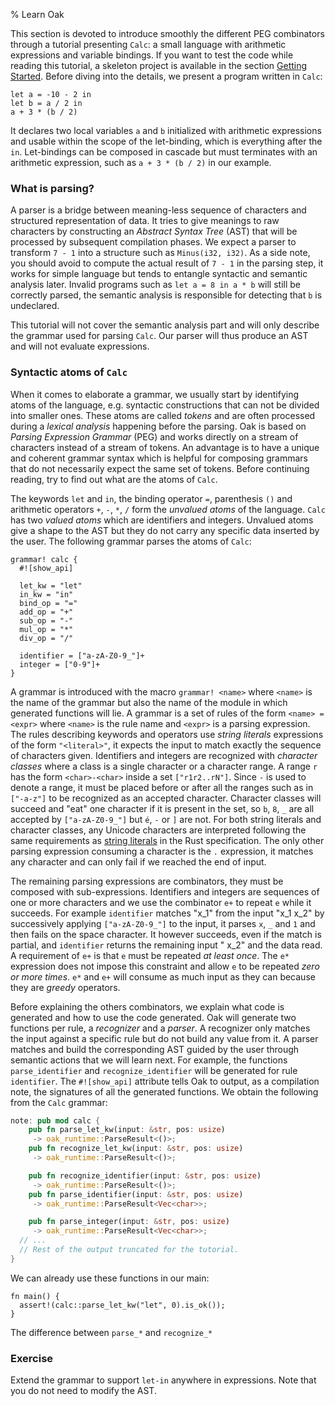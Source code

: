 % Learn Oak

This section is devoted to introduce smoothly the different PEG combinators through a tutorial presenting `Calc`: a small language with arithmetic expressions and variable bindings. If you want to test the code while reading this tutorial, a skeleton project is available in the section [Getting Started](getting-started.md). Before diving into the details, we present a program written in `Calc`:

```
let a = -10 - 2 in
let b = a / 2 in
a + 3 * (b / 2)
```

It declares two local variables `a` and `b` initialized with arithmetic expressions and usable within the scope of the let-binding, which is everything after the `in`. Let-bindings can be composed in cascade but must terminates with an arithmetic expression, such as `a + 3 * (b / 2)` in our example.

### What is parsing?

A parser is a bridge between meaning-less sequence of characters and structured representation of data. It tries to give meanings to raw characters by constructing an *Abstract Syntax Tree* (AST) that will be processed by subsequent compilation phases. We expect a parser to transform `7 - 1` into a structure such as `Minus(i32, i32)`. As a side note, you should avoid to compute the actual result of `7 - 1` in the parsing step, it works for simple language but tends to entangle syntactic and semantic analysis later. Invalid programs such as `let a = 8 in a * b` will still be correctly parsed, the semantic analysis is responsible for detecting that `b` is undeclared.

This tutorial will not cover the semantic analysis part and will only describe the grammar used for parsing `Calc`. Our parser will thus produce an AST and will not evaluate expressions.

### Syntactic atoms of `Calc`

When it comes to elaborate a grammar, we usually start by identifying atoms of the language, e.g. syntactic constructions that can not be divided into smaller ones. These atoms are called *tokens* and are often processed during a *lexical analysis* happening before the parsing. Oak is based on _Parsing Expression Grammar_ (PEG) and works directly on a stream of characters instead of a stream of tokens. An advantage is to have a unique and coherent grammar syntax which is helpful for composing grammars that do not necessarily expect the same set of tokens. Before continuing reading, try to find out what are the atoms of `Calc`.

The keywords `let` and `in`, the binding operator `=`, parenthesis `()` and arithmetic operators `+`, `-`, `*`, `/` form the *unvalued atoms* of the language. `Calc` has two *valued atoms* which are identifiers and integers. Unvalued atoms give a shape to the AST but they do not carry any specific data inserted by the user. The following grammar parses the atoms of `Calc`:

```
grammar! calc {
  #![show_api]

  let_kw = "let"
  in_kw = "in"
  bind_op = "="
  add_op = "+"
  sub_op = "-"
  mul_op = "*"
  div_op = "/"

  identifier = ["a-zA-Z0-9_"]+
  integer = ["0-9"]+
}
```

A grammar is introduced with the macro `grammar! <name>` where `<name>` is the name of the grammar but also the name of the module in which generated functions will lie. A grammar is a set of rules of the form `<name> = <expr>` where `<name>` is the rule name and `<expr>` is a parsing expression. The rules describing keywords and operators use *string literals* expressions of the form `"<literal>"`, it expects the input to match exactly the sequence of characters given. Identifiers and integers are recognized with *character classes* where a class is a single character or a character range. A range `r` has the form `<char>-<char>` inside a set `["r1r2..rN"]`. Since `-` is used to denote a range, it must be placed before or after all the ranges such as in `["-a-z"]` to be recognized as an accepted character. Character classes will succeed and "eat" one character if it is present in the set, so `b`, `8`, `_` are all accepted by `["a-zA-Z0-9_"]` but `é`, `-` or `]` are not. For both string literals and character classes, any Unicode characters are interpreted following the same requirements as [string literals](https://doc.rust-lang.org/reference.html#string-literals) in the Rust specification. The only other parsing expression consuming a character is the `.` expression, it matches any character and can only fail if we reached the end of input.

The remaining parsing expressions are combinators, they must be composed with sub-expressions. Identifiers and integers are sequences of one or more characters and we use the combinator `e+` to repeat `e` while it succeeds. For example `identifier` matches "x_1" from the input "x_1 x_2" by successively applying `["a-zA-Z0-9_"]` to the input, it parses `x`, `_` and `1` and then fails on the space character. It however succeeds, even if the match is partial, and `identifier` returns the remaining input " x_2" and the data read. A requirement of `e+` is that `e` must be repeated *at least once*. The `e*` expression does not impose this constraint and allow `e` to be repeated *zero or more times*. `e*` and `e+` will consume as much input as they can because they are *greedy* operators.

Before explaining the others combinators, we explain what code is generated and how to use the code generated. Oak will generate two functions per rule, a *recognizer* and a *parser*. A recognizer only matches the input against a specific rule but do not build any value from it. A parser matches and build the corresponding AST guided by the user through semantic actions that we will learn next. For example, the functions `parse_identifier` and `recognize_identifier` will be generated for rule `identifier`. The `#![show_api]` attribute tells Oak to output, as a compilation note, the signatures of all the generated functions. We obtain the following from the `Calc` grammar:

```rust
note: pub mod calc {
    pub fn parse_let_kw(input: &str, pos: usize)
     -> oak_runtime::ParseResult<()>;
    pub fn recognize_let_kw(input: &str, pos: usize)
     -> oak_runtime::ParseResult<()>;

    pub fn recognize_identifier(input: &str, pos: usize)
     -> oak_runtime::ParseResult<()>;
    pub fn parse_identifier(input: &str, pos: usize)
     -> oak_runtime::ParseResult<Vec<char>>;

    pub fn parse_integer(input: &str, pos: usize)
     -> oak_runtime::ParseResult<Vec<char>>;
  // ...
  // Rest of the output truncated for the tutorial.
}
```



We can already use these functions in our main:

```
fn main() {
  assert!(calc::parse_let_kw("let", 0).is_ok());
}
```

The difference between `parse_*` and `recognize_*`

### Exercise

Extend the grammar to support `let-in` anywhere in expressions. Note that you do not need to modify the AST.

